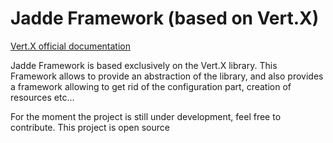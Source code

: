 # Jadde Framework (based on Vert.X)


[Vert.X official documentation](https://vertx.io)

Jadde Framework is based exclusively on the Vert.X library. This Framework allows to provide an abstraction of the
library, and also provides a framework allowing to get rid of the configuration part, creation of resources etc...

For the moment the project is still under development, feel free to contribute. This project is open source 
